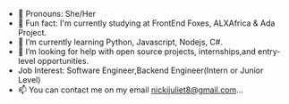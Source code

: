 - 👋 Pronouns: She/Her
- 👀 Fun fact: I'm currently studying at FrontEnd Foxes, ALXAfrica & Ada Project.
- 🌱 I’m currently learning Python, Javascript, Nodejs, C#.
- 💞️ I’m looking for help with open source projects, internships,and entry-level opportunities.
- Job Interest: Software Engineer,Backend Engineer(Intern or Junior Level)
- 📫 You can contact me on my email nickijuliet8@gmail.com...

<!---
AmakaJuliet/AmakaJuliet is a ✨ special ✨ repository because its `README.md` (this file) appears on your GitHub profile.
You can click the Preview link to take a look at your changes.
--->
